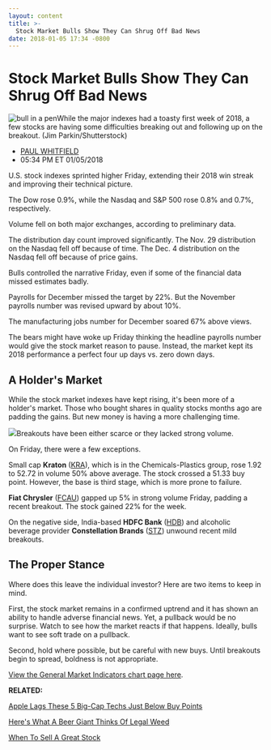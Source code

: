 ```yaml
---
layout: content
title: >-
  Stock Market Bulls Show They Can Shrug Off Bad News
date: 2018-01-05 17:34 -0800
---
```



Stock Market Bulls Show They Can Shrug Off Bad News
====================================================


![bull in a pen](https://www.investors.com/wp-content/uploads/2016/03/BIGPIC-032316-shutterstock.jpg)While the major indexes had a toasty first week of 2018, a few stocks are having some difficulties breaking out and following up on the breakout. (Jim Parkin/Shutterstock)



* [PAUL WHITFIELD](https://www.investors.com/author/whitfieldp/ "Posts by PAUL WHITFIELD")
* 05:34 PM ET 01/05/2018




U.S. stock indexes sprinted higher Friday, extending their 2018 win streak and improving their technical picture.




 The Dow rose 0.9%, while the Nasdaq and S&P 500 rose 0.8% and 0.7%, respectively.


Volume fell on both major exchanges, according to preliminary data.


The distribution day count improved significantly. The Nov. 29 distribution on the Nasdaq fell off because of time. The Dec. 4 distribution on the Nasdaq fell off because of price gains.


Bulls controlled the narrative Friday, even if some of the financial data missed estimates badly.


Payrolls for December missed the target by 22%. But the November payrolls number was revised upward by about 10%.


The manufacturing jobs number for December soared 67% above views.


The bears might have woke up Friday thinking the headline payrolls number would give the stock market reason to pause. Instead, the market kept its 2018 performance a perfect four up days vs. zero down days.


A Holder's Market
-----------------


While the stock market indexes have kept rising, it's been more of a holder's market. Those who bought shares in quality stocks months ago are padding the gains. But new money is having a more challenging time.


![](https://www.investors.com/wp-content/uploads/2018/01/MP010518-275x300.png)Breakouts have been either scarce or they lacked strong volume.


On Friday, there were a few exceptions.


Small cap **Kraton** ([KRA](https://research.investors.com/quote.aspx?symbol=KRA)), which is in the Chemicals-Plastics group, rose 1.92 to 52.72 in volume 50% above average. The stock crossed a 51.33 buy point. However, the base is third stage, which is more prone to failure.


**Fiat Chrysler** ([FCAU](https://research.investors.com/quote.aspx?symbol=FCAU)) gapped up 5% in strong volume Friday, padding a recent breakout. The stock gained 22% for the week.


On the negative side, India-based **HDFC Bank** ([HDB](https://research.investors.com/quote.aspx?symbol=HDB)) and alcoholic beverage provider **Constellation Brands** ([STZ](https://research.investors.com/quote.aspx?symbol=STZ)) unwound recent mild breakouts.


The Proper Stance
-----------------


Where does this leave the individual investor? Here are two items to keep in mind.


First, the stock market remains in a confirmed uptrend and it has shown an ability to handle adverse financial news. Yet, a pullback would be no surprise. Watch to see how the market reacts if that happens. Ideally, bulls want to see soft trade on a pullback.


Second, hold where possible, but be careful with new buys. Until breakouts begin to spread, boldness is not appropriate.


[View the General Market Indicators chart page here](https://www.investors.com/wp-content/uploads/2018/01/GMI_010818.pdf).


**RELATED:**


[Apple Lags These 5 Big-Cap Techs Just Below Buy Points](https://www.investors.com/news/technology/apple-lags-these-five-sp-500-techs-within-2-of-buy-points/)


[Here's What A Beer Giant Thinks Of Legal Weed](https://www.investors.com/news/constellation-brands-q3-results-oks-3-billion-buyback/)


[When To Sell A Great Stock](https://www.investors.com/how-to-invest/investors-corner/when-sell-great-stock-upper-channel-amazon/)




